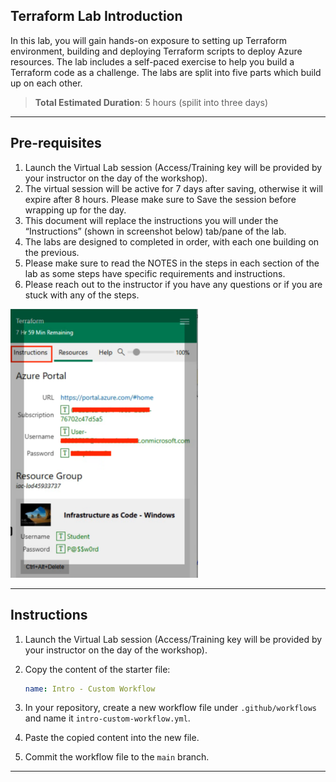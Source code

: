 ## Terraform Lab Introduction

In this lab, you will gain hands-on exposure to setting up Terraform environment, building and deploying Terraform scripts to deploy Azure resources. The lab includes a self-paced exercise to help you build a Terraform code as a challenge. The labs are split into five parts which build up on each other. 

> **Total Estimated Duration**: 5 hours (spilit into three days)

---

## Pre-requisites

1. Launch the Virtual Lab session (Access/Training key will be provided by your instructor on the day of the workshop).
2. The virtual session will be active for 7 days after saving, otherwise it will expire after 8 hours. Please make sure to Save the session before wrapping up for the day.
3. This document will replace the instructions you will under the “Instructions” (shown in screenshot below) tab/pane of the lab.
4. The labs are designed to completed in order, with each one building on the previous.
5. Please make sure to read the NOTES in the steps in each section of the lab as some steps have specific requirements and instructions.
6. Please reach out to the instructor if you have any questions or if you are stuck with any of the steps.

<img src="images/be04a9414465ed5d7d1be43d60374058.png" alt="drawing" width="300"/>

---

## Instructions

1. Launch the Virtual Lab session (Access/Training key will be provided by your instructor on the day of the workshop).
2. Copy the content of the starter file:

   ```yaml
   name: Intro - Custom Workflow
   ```

3. In your repository, create a new workflow file under `.github/workflows` and name it `intro-custom-workflow.yml`.
4. Paste the copied content into the new file.
5. Commit the workflow file to the `main` branch.

---
